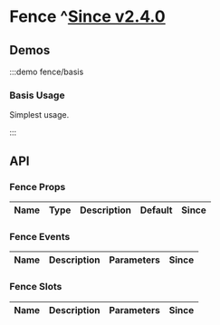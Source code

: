 # Fence ^[Since v2.4.0](!s)

<!-- Please remove this comment and describe what scenes to be used of the component -->

## Demos

:::demo fence/basis

### Basis Usage

Simplest usage.

:::

## API

### Fence Props

| Name | Type | Description | Default | Since |
| ---- | ---- | ----------- | ------- | ----- |

### Fence Events

| Name | Description | Parameters | Since |
| ---- | ----------- | ---------- | ----- |

### Fence Slots

| Name | Description | Parameters | Since |
| ---- | ----------- | ---------- | ----- |
